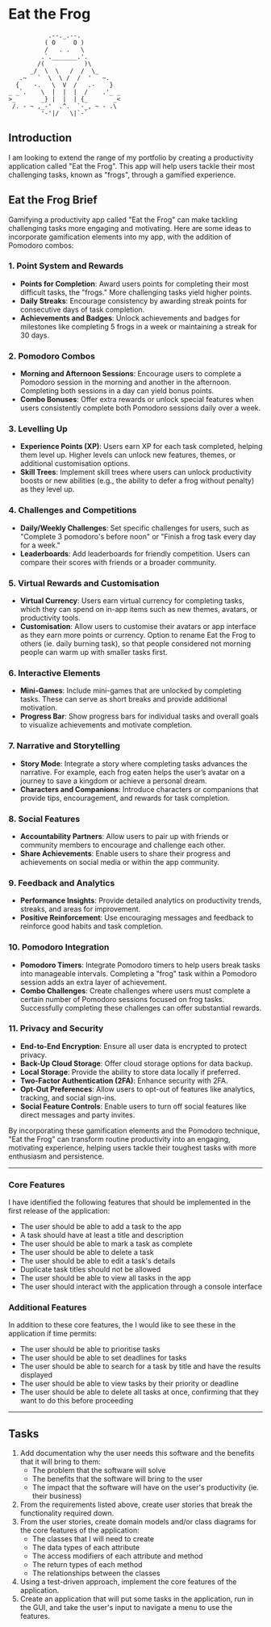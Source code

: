# Eat the Frog

```
           .--._.--.
          ( O     O )
          /   . .   \
         .`._______.'.
        /(           )\
      _/  \  \   /  /  \_
   .~   `  \  \ /  /  '   ~.
  {    -.   \  V  /   .-    }
_ _`.    \  |  |  |  /    .'_ _
>_       _} |  |  | {_       _<
 /. - ~ ,_-'  .^.  `-_, ~ - .\
         '-'|/   \|`-`   
```

## Introduction

I am looking to extend the range of my portfolio by creating a productivity application called "Eat the Frog". This app will help users tackle their most challenging tasks, known as "frogs", through a gamified experience.

## Eat the Frog Brief

Gamifying a productivity app called "Eat the Frog" can make tackling challenging tasks more engaging and motivating. Here are some ideas to incorporate gamification elements into my app, with the addition of Pomodoro combos:

### 1. **Point System and Rewards**
- **Points for Completion**: Award users points for completing their most difficult tasks, the "frogs." More challenging tasks yield higher points.
- **Daily Streaks**: Encourage consistency by awarding streak points for consecutive days of task completion.
- **Achievements and Badges**: Unlock achievements and badges for milestones like completing 5 frogs in a week or maintaining a streak for 30 days.

### 2. **Pomodoro Combos**
- **Morning and Afternoon Sessions**: Encourage users to complete a Pomodoro session in the morning and another in the afternoon. Completing both sessions in a day can yield bonus points.
- **Combo Bonuses**: Offer extra rewards or unlock special features when users consistently complete both Pomodoro sessions daily over a week.

### 3. **Levelling Up**
- **Experience Points (XP)**: Users earn XP for each task completed, helping them level up. Higher levels can unlock new features, themes, or additional customisation options.
- **Skill Trees**: Implement skill trees where users can unlock productivity boosts or new abilities (e.g., the ability to defer a frog without penalty) as they level up.

### 4. **Challenges and Competitions**
- **Daily/Weekly Challenges**: Set specific challenges for users, such as "Complete 3 pomodoro's before noon" or "Finish a frog task every day for a week."
- **Leaderboards**: Add leaderboards for friendly competition. Users can compare their scores with friends or a broader community.

### 5. **Virtual Rewards and Customisation**
- **Virtual Currency**: Users earn virtual currency for completing tasks, which they can spend on in-app items such as new themes, avatars, or productivity tools.
- **Customisation**: Allow users to customise their avatars or app interface as they earn more points or currency. Option to rename Eat the Frog to others (ie. daily burning task), so that people considered not morning people can warm up with smaller tasks first.

### 6. **Interactive Elements**
- **Mini-Games**: Include mini-games that are unlocked by completing tasks. These can serve as short breaks and provide additional motivation.
- **Progress Bar**: Show progress bars for individual tasks and overall goals to visualize achievements and motivate completion.

### 7. **Narrative and Storytelling**
- **Story Mode**: Integrate a story where completing tasks advances the narrative. For example, each frog eaten helps the user’s avatar on a journey to save a kingdom or achieve a personal dream.
- **Characters and Companions**: Introduce characters or companions that provide tips, encouragement, and rewards for task completion.

### 8. **Social Features**
- **Accountability Partners**: Allow users to pair up with friends or community members to encourage and challenge each other.
- **Share Achievements**: Enable users to share their progress and achievements on social media or within the app community.

### 9. **Feedback and Analytics**
- **Performance Insights**: Provide detailed analytics on productivity trends, streaks, and areas for improvement.
- **Positive Reinforcement**: Use encouraging messages and feedback to reinforce good habits and task completion.

### 10. **Pomodoro Integration**
- **Pomodoro Timers**: Integrate Pomodoro timers to help users break tasks into manageable intervals. Completing a "frog" task within a Pomodoro session adds an extra layer of achievement.
- **Combo Challenges**: Create challenges where users must complete a certain number of Pomodoro sessions focused on frog tasks. Successfully completing these challenges can offer substantial rewards.

### 11. **Privacy and Security**
- **End-to-End Encryption**: Ensure all user data is encrypted to protect privacy.
- **Back-Up Cloud Storage**: Offer cloud storage options for data backup.
- **Local Storage**: Provide the ability to store data locally if preferred.
- **Two-Factor Authentication (2FA)**: Enhance security with 2FA.
- **Opt-Out Preferences**: Allow users to opt-out of features like analytics, tracking, and social sign-ins.
- **Social Feature Controls**: Enable users to turn off social features like direct messages and party invites.

By incorporating these gamification elements and the Pomodoro technique, "Eat the Frog" can transform routine productivity into an engaging, motivating experience, helping users tackle their toughest tasks with more enthusiasm and persistence.

---

### Core Features

I have identified the following features that should be implemented in the first release of the application:

- The user should be able to add a task to the app
- A task should have at least a title and description
- The user should be able to mark a task as complete
- The user should be able to delete a task
- The user should be able to edit a task's details
- Duplicate task titles should not be allowed
- The user should be able to view all tasks in the app
- The user should interact with the application through a console interface


### Additional Features

In addition to these core features, the I would like to see these in the application if time permits:

- The user should be able to prioritise tasks
- The user should be able to set deadlines for tasks
- The user should be able to search for a task by title and have the results displayed
- The user should be able to view tasks by their priority or deadline
- The user should be able to delete all tasks at once, confirming that they want to do this before proceeding

---

## Tasks

1. Add documentation why the user needs this software and the benefits that it will bring to them:
   - The problem that the software will solve
   - The benefits that the software will bring to the user
   - The impact that the software will have on the user's productivity (ie. their business)
2. From the requirements listed above, create user stories that break the functionality required down.
3. From the user stories, create domain models and/or class diagrams for the core features of the application:
   - The classes that I will need to create
   - The data types of each attribute
   - The access modifiers of each attribute and method
   - The return types of each method
   - The relationships between the classes
4. Using a test-driven approach, implement the core features of the application.
5. Create an application that will put some tasks in the application, run in the GUI, and take the user's input to navigate a menu to use the features.
